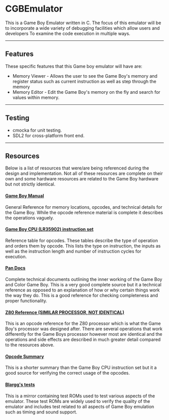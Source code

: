# CGBEmulator

This is a Game Boy Emulator written in C. 
The focus of this emulator will be to incorporate a wide variety of debugging facilities which allow users and developers
To examine the code execution in multiple ways.

____
## Features

These specific features that this Game boy emulator will have are: 
*  Memory Viewer - Allows the user to see the Game Boy's memory and register status such as current instruction as well as step through the memory
*  Memory Editor - Edit the Game Boy's memory on the fly and search for values within memory.

____
## Testing

*  cmocka for unit testing.
*  SDL2 for cross-platform front end.

____
## Resources
Below is a list of resources that were/are being referenced during the design and implementation. Not all of these resources are complete on their own and some hardware resources are related to the Game Boy hardware but not strictly identical.

#### [Game Boy Manual](http://marc.rawer.de/Gameboy/Docs/GBCPUman.pdf)
General Reference for memory locations, opcodes, and technical details for the Game Boy. While the opcode reference material is complete it describes the operations vaguely. 

#### [Game Boy CPU (LR35902) instruction set](http://www.pastraiser.com/cpu/gameboy/gameboy_opcodes.html)
Reference table for opcodes. These tables describe the type of operation and orders them by opcode. This lists the type on instruction, the inputs as well as the instruction length and number of instruction cycles for execution.

#### [Pan Docs](http://gbdev.gg8.se/wiki/articles/Pan_Docs)
Complete technical documents outlining the inner working of the Game Boy and Color Game Boy. This is a very good complete source but it a technical reference as opposed to an explanation of how or why certain things work the way they do. This is a good reference for checking completeness and proper functionality.

#### [Z80 Reference **(SIMILAR PROCESSOR, NOT IDENTICAL)**](http://www.z80.info/z80syntx.htm#RET)
This is an opcode reference for the Z80 processor which is what the Game Boy's processor was designed after. There are several operations that work differently for the Game Boys processor however most are identical and the operations and side effects are described in much greater detail compared to the resources above.

#### [Opcode Summary](http://www.devrs.com/gb/files/opcodes.html)
This is a shorter summary than the Game Boy CPU instruction set but it a good source for verifying the correct usage of the opcodes.

#### [Blargg's tests](http://gbdev.gg8.se/files/roms/blargg-gb-tests/)
This is a mirror containing test ROMs used to test various aspects of the emulator. These test ROMs are widely used to verify the quality of the emulator and includes test related to all aspects of Game Boy emulation such as timing and sound support.
